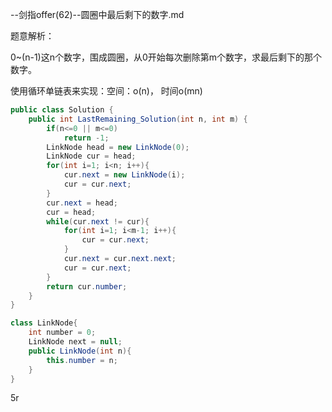 --剑指offer(62)--圆圈中最后剩下的数字.md

题意解析：

0~(n-1)这n个数字，围成圆圈，从0开始每次删除第m个数字，求最后剩下的那个数字。



使用循环单链表来实现：空间：o(n)， 时间o(mn)

```java
public class Solution {
    public int LastRemaining_Solution(int n, int m) {
        if(n<=0 || m<=0)
            return -1;
        LinkNode head = new LinkNode(0);
        LinkNode cur = head;
        for(int i=1; i<n; i++){
            cur.next = new LinkNode(i);
            cur = cur.next;
        }
        cur.next = head;
        cur = head;
        while(cur.next != cur){
            for(int i=1; i<m-1; i++){
                cur = cur.next;
            }
            cur.next = cur.next.next;
            cur = cur.next;
        }
        return cur.number;
    }
}

class LinkNode{
    int number = 0;
    LinkNode next = null;
    public LinkNode(int n){
        this.number = n;
    }
}
```

5r